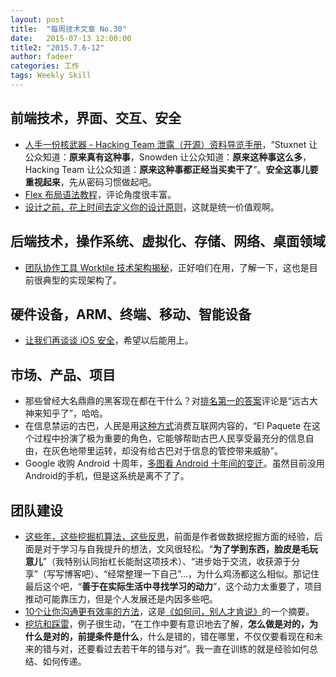 ```yaml
---
layout: post
title:  "每周技术文章 No.30"
date:   2015-07-13 12:00:00
title2: "2015.7.6-12"
author: fadeer
categories: 工作
tags: Weekly Skill
---
```


前端技术，界面、交互、安全
----
* [人手一份核武器 - Hacking Team 泄露（开源）资料导览手册](http://zhuanlan.zhihu.com/drops/20102713)，“Stuxnet 让公众知道：**原来真有这种事**，Snowden 让公众知道：**原来这种事这么多**，Hacking Team 让公众知道：**原来这种事都正经当买卖干了**”。**安全这事儿要重视起来**，先从密码习惯做起吧。
* [Flex 布局语法教程](http://www.ruanyifeng.com/blog/2015/07/flex-grammar.html)，评论角度很丰富。
* [设计之前，花上时间去定义你的设计原则](http://www.woshipm.com/ucd/172161.html)，这就是统一价值观啊。

后端技术，操作系统、虚拟化、存储、网络、桌面领域
----
* [团队协作工具 Worktile 技术架构揭秘](http://segmentfault.com/a/1190000002967039)，正好咱们在用，了解一下，这也是目前很典型的实现架构了。

硬件设备，ARM、终端、移动、智能设备
----
* [让我们再谈谈 iOS 安全](http://blog.devtang.com/blog/2015/07/11/ios-security-book-recommendation/)，希望以后能用上。
<!--preview-end-->

市场、产品、项目
----
* 那些曾经大名鼎鼎的黑客现在都在干什么？对[排名第一的答案](http://www.zhihu.com/question/31425611/answer/52454043)评论是“远古大神来知乎了”，哈哈。
* 在信息禁运的古巴，人民是用[这种方式](http://www.pingwest.com/el-paquete-is-the-internet-before-cuban-have-internet/)消费互联网内容的，“El Paquete 在这个过程中扮演了极为重要的角色，它能够帮助古巴人民享受最充分的信息自由，在灰色地带里运转，却没有给古巴对于信息的管控带来威胁”。
* Google 收购 Android 十周年，[多图看 Android 十年间的变迁](http://www.pingwest.com/ten-years-after-google-acquired-android/)。虽然目前没用Android的手机，但是这系统是离不了了。

团队建设
----
* [这些年，这些挖掘机算法，这些反思](http://www.blogchong.com/post/111.html)，前面是作者做数据挖掘方面的经验，后面是对于学习与自我提升的想法，文风很轻松。“**为了学到东西，脸皮是毛玩意儿**”（我特别认同抬杠长能耐这项技术）、“进步始于交流，收获源于分享”（写写博客吧）、“经常整理一下自己”...，为什么鸡汤都这么相似。那记住最后这个吧，“**善于在实际生活中寻找学习的动力**”，这个动力太重要了，项目推动可能靠压力，但是个人发展还是内因多些吧。
* [10个让你沟通更有效率的方法](http://mp.weixin.qq.com/s?__biz=MjM5NjA3OTM0MA==&mid=210771135&idx=1&sn=fa15d1b75af804049e59077abf9a04a3&3rd=MzA3MDU4NTYzMw==&scene=6#rd)，这是[《如何问，别人才肯说》](http://book.douban.com/subject/26426001/)的一个摘要。
* [挖坑和踩雷](http://www.cnblogs.com/zhengyun_ustc/p/digging.html)，例子很生动，“在工作中要有意识地去了解，**怎么做是对的，为什么是对的，前提条件是什么**，什么是错的，错在哪里，不仅仅要看现在和未来的错与对，还要看过去若干年的错与对”。我一直在训练的就是经验如何总结、如何传递。


